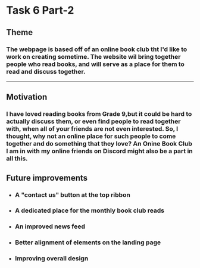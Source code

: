 # Task 6 Part-2

## Theme 
### The webpage is based off of an online book club tht I'd like to work on creating sometime. The website wil bring together people who read books, and will serve as a place for them to read and discuss together. 
<hr>

## Motivation
### I have loved reading books from Grade 9,but it could be hard to actually discuss them, or even find people to read together with, when all of your friends are not even interested. So, I thought, why not an online place for such people to come together and do something that they love? An Onine Book Club I am in with my online friends on Discord might also be a part in all this. 

## Future improvements
* ### A "contact us" button at the top ribbon
* ### A dedicated place for the monthly book club reads
* ### An improved news feed
* ### Better alignment of elements on the landing page
* ### Improving overall design

